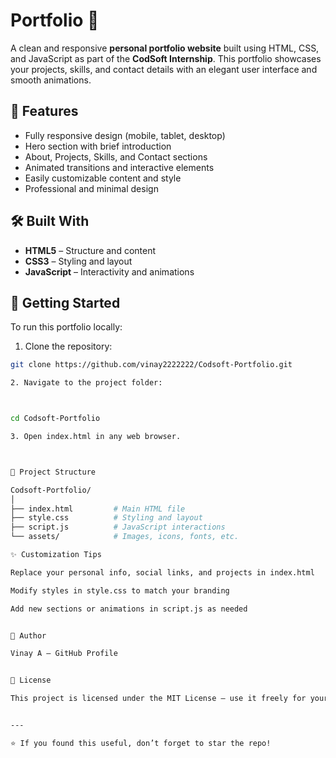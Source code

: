 # Portfolio 💼

A clean and responsive **personal portfolio website** built using HTML, CSS, and JavaScript as part of the **CodSoft Internship**. This portfolio showcases your projects, skills, and contact details with an elegant user interface and smooth animations.

## 🎯 Features

- Fully responsive design (mobile, tablet, desktop)
- Hero section with brief introduction
- About, Projects, Skills, and Contact sections
- Animated transitions and interactive elements
- Easily customizable content and style
- Professional and minimal design

## 🛠️ Built With

- **HTML5** – Structure and content
- **CSS3** – Styling and layout
- **JavaScript** – Interactivity and animations

## 🚀 Getting Started

To run this portfolio locally:

1. Clone the repository:

```bash
git clone https://github.com/vinay2222222/Codsoft-Portfolio.git

2. Navigate to the project folder:



cd Codsoft-Portfolio

3. Open index.html in any web browser.



📁 Project Structure

Codsoft-Portfolio/
│
├── index.html         # Main HTML file
├── style.css          # Styling and layout
├── script.js          # JavaScript interactions
└── assets/            # Images, icons, fonts, etc.

✨ Customization Tips

Replace your personal info, social links, and projects in index.html

Modify styles in style.css to match your branding

Add new sections or animations in script.js as needed


👤 Author

Vinay A – GitHub Profile


📄 License

This project is licensed under the MIT License — use it freely for your own portfolio or as a template.


---

⭐ If you found this useful, don’t forget to star the repo!
